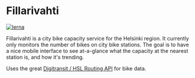 Fillarivahti
=====

[![lerna](https://img.shields.io/badge/maintained%20with-lerna-cc00ff.svg)](https://lerna.js.org/)

Fillarivahti is a city bike capacity service for the Helsinki region. It
currently only monitors the number of bikes on city bike stations. The goal
is to have a nice mobile interface to see at-a-glance what the capacity at
the nearest station is, and how it's trending.

Uses the great [Digitransit / HSL Routing API](https://digitransit.fi/en/developers/apis/1-routing-api/bicycling/)
for bike data.
